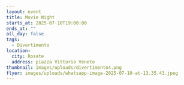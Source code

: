 ```yaml
---
layout: event
title: Movie Night
starts_at: 2025-07-10T19:00:00
ends_at: ""
all_day: false
tags:
  - Divertimento
location:
  city: Rosate
  address: piazza Vittorio Veneto
thumbnail: images/uploads/divertimento4.png
flyer: images/uploads/whatsapp-image-2025-07-10-at-13.35.43.jpeg
---
```

